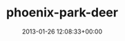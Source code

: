 ---
title:		"phoenix-park-deer"
type:		"photos"
mediatype:		"upload"
location:		"TBC"
date:		"2013-01-26 12:08:33+00:00"
album:		"nature"
filename:		"phoenix-park-deer.md"
series:		""
cl_public_id:		"nature/phoenix-park-deer"
cl_version:		1497005102
format:		"tiff"
bytes:		6595352
width:		2560
height:		1440
colours:
- "#C1BC81"
- "#B7BD7A"
- "#7B7267"
- "#6D6F62"
- "#C6B583"
- "#43413A"
- "#A9BB6E"
- "#C5B9A3"
- "#353F34"
- "#C3C29C"
- "#636D60"
- "#897955"
- "#392E27"
- "#939958"
- "#959057"
- "#839359"
- "#324433"
exposure_mode:		"Auto"
program:		"Aperture-priority AE"
aperture:		"4.5"
focal_length:		"200.0 mm"
iso:		"200"
shutter_speed:		"1/320"
metering:		"Multi-segment"
flash:		"Off, Did not fire"
white_balance:		"As Shot"
colour_temp:		"5300"
has_crop:		"false"
orientation:		"Horizontal (normal)"
camera_model:		"NIKON D7000"
lens_info:		"70-200mm f/2.8"
artist:		"Matt Finucane"
x_resolution:		"300"
y_resolution:		"300"
---